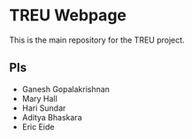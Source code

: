 # TREU Webpage

This is the main repository for the TREU project.

## PIs

- Ganesh Gopalakrishnan
- Mary Hall
- Hari Sundar
- Aditya Bhaskara
- Eric Eide

